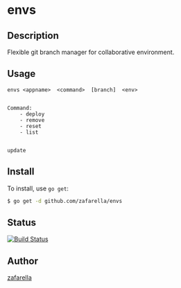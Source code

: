 # envs



## Description

Flexible git branch manager for collaborative environment.

## Usage

```
envs <appname>  <command>  [branch]  <env>
    

Command:
    - deploy
    - remove
    - reset
    - list


update

```

## Install

To install, use `go get`:

```bash
$ go get -d github.com/zafarella/envs
```
## Status
[![Build Status](https://travis-ci.org/zafarella/envs.svg?branch=master)](https://travis-ci.org/zafarella/envs)

## Author

[zafarella](https://github.com/zafarella)
